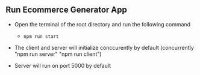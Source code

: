 ## Run Ecommerce Generator App

- Open the terminal of the root directory and run the following command
    - ```npm run start ```

- The client and server will initialize conccurently by default (concurrently "npm run server" "npm run client")

- Server will run on port 5000 by default
